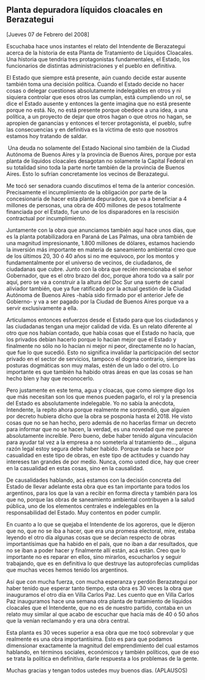 Planta depuradora líquidos cloacales en Berazategui
---------------------------------------------------

[Jueves 07 de Febrero del 2008]

Escuchaba hace unos instantes el relato del Intendente de Berazategui
acerca de la historia de esta Planta de Tratamiento de Líquidos
Cloacales. Una historia que tendría tres protagonistas fundamentales, el
Estado, los funcionarios de distintas administraciones y el pueblo en
definitiva.

El Estado que siempre está presente, aún cuando decide estar ausente
también toma una decisión política. Cuando el Estado decide no hacer
cosas o delegar cuestiones absolutamente indelegables en otros y ni
siquiera controlar que esos otros las cumplan, está cumpliendo un rol,
se dice el Estado ausente y entonces la gente imagina que no está
presente porque no está. No, no está presente porque obedece a una idea,
a una política, a un proyecto de dejar que otros hagan o que otros no
hagan, se apropien de ganancias y entonces el tercer protagonista, el
pueblo, sufre las consecuencias y en definitiva es la víctima de esto
que nosotros estamos hoy tratando de saldar.

 Una deuda no solamente del Estado Nacional sino también de la Ciudad
Autónoma de Buenos Aires y la provincia de Buenos Aires, porque por esta
planta de líquidos cloacales desagotan no solamente la Capital Federal
en su totalidad sino toda la parte norte también de la provincia de
Buenos Aires. Esto lo sufrían concretamente los vecinos de Berazategui.

Me tocó ser senadora cuando discutimos el tema de la anterior concesión.
Precisamente el incumplimiento de la obligación por parte de la
concesionaria de hacer esta planta depuradora, que va a beneficiar a 4
millones de personas, una obra de 400 millones de pesos totalmente
financiada por el Estado, fue uno de los disparadores en la rescisión
contractual por incumplimiento.

Juntamente con la obra que anunciamos también aquí hace unos días, que
es la planta potabilizadora en Paraná de Las Palmas, una obra también de
una magnitud impresionante, 1.800 millones de dólares, estamos haciendo
la inversión más importante en materia de saneamiento ambiental creo que
de los últimos 20, 30 ó 40 años si no me equivoco, por los montos y
fundamentalmente por el universo de vecinos, de ciudadanos, de
ciudadanas que cubre. Junto con la obra que recién mencionaba el señor
Gobernador, que es el otro brazo del doc, porque ahora todo va a salir
por aquí, pero se va a construir a la altura del Doc Sur una suerte de
canal aliviador también, que ya fue ratificado por la actual gestión de
la Ciudad Autónoma de Buenos Aires -había sido firmado por el anterior
Jefe de Gobierno- y va a ser pagado por la Ciudad de Buenos Aires porque
va a servir exclusivamente a ella.

Articulamos entonces esfuerzos desde el Estado para que los ciudadanos y
las ciudadanas tengan una mejor calidad de vida. Es un relato diferente
al otro que nos habían contado, que había cosas que el Estado no hacía,
que los privados debían hacerlo porque lo hacían mejor que el Estado y
finalmente no sólo no lo hacían ni mejor ni peor, directamente no lo
hacían, que fue lo que sucedió. Esto no significa invalidar la
participación del sector privado en el sector de servicios, tampoco el
dogma contrario, siempre las posturas dogmáticas son muy malas, estén de
un lado o del otro. Lo importante es que también ha habido otras áreas
en que las cosas se han hecho bien y hay que reconocerlo.

Pero justamente en este tema, agua y cloacas, que como siempre digo los
que más necesitan son los que menos pueden pagarlo, el rol y la
presencia del Estado es absolutamente indelegable. Yo no sabía la
anécdota, Intendente, la repito ahora porque realmente me sorprendió,
que alguien por decreto hubiera dicho que la obra se posponía hasta el
2018. He visto cosas que no se han hecho, pero además de no hacerlas
firmar un decreto para informar que no se hacen, la verdad, es una
novedad que me parece absolutamente increíble. Pero bueno, debe haber
tenido alguna vinculación para ayudar tal vez a la empresa a no
someterla al tratamiento de..., alguna razón legal estoy segura debe
haber habido. Porque nada se hace por casualidad en este tipo de obras,
en este tipo de actitudes y cuando hay intereses tan grandes de por
medio. Nunca, como usted dice, hay que creer en la casualidad en estas
cosas, sino en la causalidad.

De causalidades hablando, acá estamos con la decisión concreta del
Estado de llevar adelante esta obra que es tan importante para todos los
argentinos, para los que la van a recibir en forma directa y también
para los que no, porque las obras de saneamiento ambiental contribuyen a
la salud pública, uno de los elementos centrales e indelegables en la
responsabilidad del Estado. Muy contentos en poder cumplir.

En cuanto a lo que se quejaba el Intendente de los agoreros, que le
dijeron que no, que no se iba a hacer, que era una promesa electoral,
mire, estaba leyendo el otro día algunas cosas que se decían respecto de
obras importantísimas que ha habido en el país, que no iban a dar
resultados, que no se iban a poder hacer y finalmente allí están, acá
están. Creo que lo importante no es reparar en ellos, sino mirarlos,
escucharlos y seguir trabajando, que es en definitiva lo que destruye
las autoprofecías cumplidas que muchas veces hemos tenido los
argentinos.

Así que con mucha fuerza, con mucha esperanza y perdón Berazategui por
haber tenido que esperar tanto tiempo, esta obra es 30 veces la obra que
inauguramos el otro día en Villa Carlos Paz. Les cuento que en Villa
Carlos Paz inauguramos hace una semana otra planta de tratamiento de
líquidos cloacales que el Intendente, que no es de nuestro partido,
contaba en un relato muy similar al que acabo de escuchar que hacía más
de 40 ó 50 años que la venían reclamando y era una obra central.

Esta planta es 30 veces superior a esa obra que me tocó sobrevolar y que
realmente es una obra importantísima. Esto es para que podamos
dimensionar exactamente la magnitud del emprendimiento del cual estamos
hablando, en términos sociales, económicos y también políticos, que de
eso se trata la política en definitiva, darle respuesta a los problemas
de la gente.

Muchas gracias y tengan todos ustedes muy buenos días. (APLAUSOS)

 
